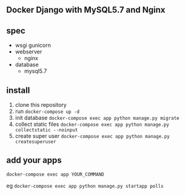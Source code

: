 ## Docker Django with MySQL5.7 and Nginx

## spec

- wsgi
  gunicorn
- webserver
  - nginx
- database
  - mysql5.7

## install

1. clone this repository
1. run `docker-compose up -d`
1. init database `docker-compose exec app python manage.py migrate`
1. collect static files `docker-compose exec app python manage.py collectstatic --noinput`
1. create super user `docker-compose exec app python manage.py createsuperuser`

## add your apps

`docker-compose exec app YOUR_COMMAND`

eg
`docker-compose exec app python manage.py startapp polls`
